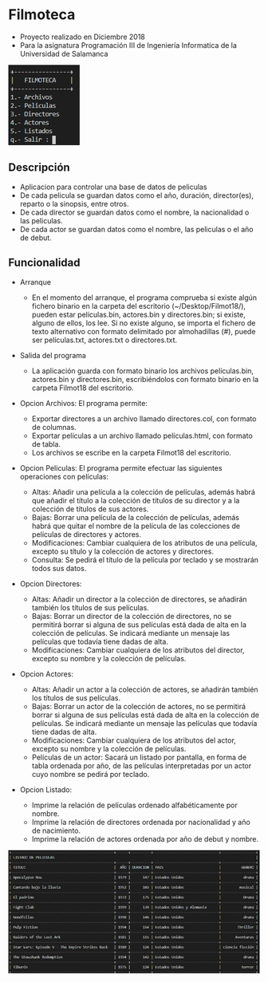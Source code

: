 # Filmoteca

- Proyecto realizado en Diciembre 2018 
- Para la asignatura Programación III de Ingeniería Informatica de la Universidad de Salamanca

![screenshot](Filmot18/screenshot.jpg)

## Descripción
- Aplicacion para controlar una base de datos de peliculas
- De cada pelicula se guardan datos como el año, duración, director(es), reparto o la sinopsis, entre otros.
- De cada director se guardan datos como el nombre, la nacionalidad o las peliculas.
- De cada actor se guardan datos como el nombre, las peliculas o el año de debut.

## Funcionalidad
- Arranque
  - En el momento del arranque, el programa comprueba si existe algún fichero binario en la carpeta del escritorio (~/Desktop/Filmot18/), pueden estar películas.bin, actores.bin y directores.bin; si existe, alguno de ellos, los lee. Si no existe alguno, se importa el fichero de texto alternativo con formato delimitado por almohadillas (#), puede ser películas.txt, actores.txt o directores.txt.
  
- Salida del programa
  - La aplicación guarda con formato binario los archivos películas.bin, actores.bin y directores.bin, escribiéndolos con formato binario en la carpeta Filmot18 del escritorio.
  
- Opcion Archivos: El programa permite:
  - Exportar directores a un archivo llamado directores.col, con formato de columnas.
  - Exportar películas a un archivo llamado películas.html, con formato de tabla. 
  - Los archivos se escribe en la carpeta Filmot18 del escritorio.
  
- Opcion Peliculas: El programa permite efectuar las siguientes operaciones con películas:
  - Altas: Añadir una película a la colección de películas, además habrá que añadir el título a la colección de títulos de su director y a la colección de títulos de sus actores. 
  - Bajas: Borrar una película de la colección de películas, además habrá que quitar el nombre de la película de las colecciones de películas de directores y actores.
  - Modificaciones: Cambiar cualquiera de los atributos de una película, excepto su título y la colección de actores y directores.
  - Consulta: Se pedirá el título de la película por teclado y se mostrarán todos sus datos.
  
- Opcion Directores: 
  - Altas: Añadir un director a la colección de directores, se añadirán también los títulos de sus películas.
  - Bajas: Borrar un director de la colección de directores, no se permitirá borrar si alguna de sus películas está dada de alta en la colección de películas. Se indicará mediante un mensaje las películas que todavía tiene dadas de alta.
  - Modificaciones: Cambiar cualquiera de los atributos del director, excepto su nombre y la colección de películas.
  
- Opcion Actores:
  - Altas: Añadir un actor a la colección de actores, se añadirán también los títulos de sus películas.
  - Bajas: Borrar un actor de la colección de actores, no se permitirá borrar si alguna de sus películas está dada de alta en la colección de películas. Se indicará mediante un mensaje las películas que todavía tiene dadas de alta.
  - Modificaciones: Cambiar cualquiera de los atributos del actor, excepto su nombre y la colección de películas.
  - Películas de un actor: Sacará un listado por pantalla, en forma de tabla ordenada por año, de las películas interpretadas por un actor cuyo nombre se pedirá por teclado. 
  
- Opcion Listado:
  - Imprime la relación de películas ordenado alfabéticamente por nombre. 
  - Imprime la relación de directores ordenada por nacionalidad y año de nacimiento. 
  - Imprime la relación de actores ordenada por año de debut y nombre. 
  
![screenshot](Filmot18/screenshot2.jpg)
